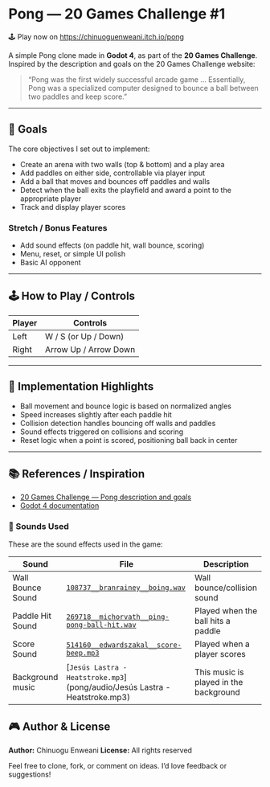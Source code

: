 # Pong — 20 Games Challenge #1

🕹️ Play now on https://chinuoguenweani.itch.io/pong


A simple Pong clone made in **Godot 4**, as part of the **20 Games Challenge**.  
Inspired by the description and goals on the 20 Games Challenge website:

> “Pong was the first widely successful arcade game … Essentially, Pong was a specialized computer designed to bounce a ball between two paddles and keep score.”

---

## 🎯 Goals

The core objectives I set out to implement:

- Create an arena with two walls (top & bottom) and a play area  
- Add paddles on either side, controllable via player input  
- Add a ball that moves and bounces off paddles and walls  
- Detect when the ball exits the playfield and award a point to the appropriate player  
- Track and display player scores  

### Stretch / Bonus Features

- Add sound effects (on paddle hit, wall bounce, scoring)  
- Menu, reset, or simple UI polish  
- Basic AI opponent  

---

## 🕹 How to Play / Controls

| Player | Controls        |
|--------|------------------|
| Left   | W / S (or Up / Down) |
| Right  | Arrow Up / Arrow Down |

---

## 🧩 Implementation Highlights

- Ball movement and bounce logic is based on normalized angles  
- Speed increases slightly after each paddle hit  
- Collision detection handles bouncing off walls and paddles  
- Sound effects triggered on collisions and scoring  
- Reset logic when a point is scored, positioning ball back in center  

---

## 📚 References / Inspiration

- [20 Games Challenge — Pong description and goals](https://20_games_challenge.gitlab.io/games/pong/?utm_source=chatgpt.com)  
- [Godot 4 documentation](https://docs.godotengine.org/en/stable/)

### 🎵 Sounds Used

These are the sound effects used in the game:

| Sound | File | Description |
|-------|------|------------|
| Wall Bounce Sound | [`108737__branrainey__boing.wav`](pong/audio/108737__branrainey__boing.wav) | Wall bounce/collision sound |
| Paddle Hit Sound | [`269718__michorvath__ping-pong-ball-hit.wav`](pong/audio/269718__michorvath__ping-pong-ball-hit.wav) | Played when the ball hits a paddle |
| Score Sound | [`514160__edwardszakal__score-beep.mp3`](pong/audio/514160__edwardszakal__score-beep.mp3) | Played when a player scores |
| Background music | [`Jesús Lastra - Heatstroke.mp3`](pong/audio/Jesús Lastra - Heatstroke.mp3)  | This music is played in the background |

## 🎮 Author & License

**Author:** Chinuogu Enweani 
**License:** All rights reserved

Feel free to clone, fork, or comment on ideas. I’d love feedback or suggestions!

